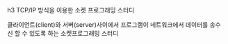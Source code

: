 h3 TCP/IP 방식을 이용한 소켓 프로그래밍 스터디


클라이언트(client)와 서버(server)사이에서 프로그램이 네트워크에서 데이터를 송수신 할 수 있도록 하는 소켓프로그래밍 스터디
